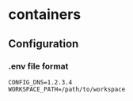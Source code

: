 # containers

## Configuration

### .env file format


```
CONFIG_DNS=1.2.3.4
WORKSPACE_PATH=/path/to/workspace
```

